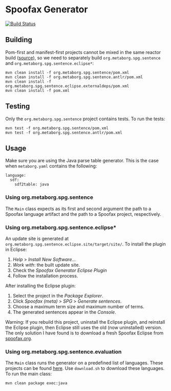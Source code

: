 # Spoofax Generator

[![Build Status](http://buildfarm.metaborg.org/buildStatus/icon?job=metaborg/spg/master)](http://buildfarm.metaborg.org/job/metaborg/job/spg/job/master/)

## Building

Pom-first and manifest-first projects cannot be mixed in the same reactor build ([source](https://goo.gl/akexsK)), so we need to separately build `org.metaborg.spg.sentence` and `org.metaborg.spg.sentence.eclipse*`:

```
mvn clean install -f org.metaborg.spg.sentence/pom.xml
mvn clean install -f org.metaborg.spg.sentence.antlr/pom.xml
mvn clean install -f org.metaborg.spg.sentence.eclipse.externaldeps/pom.xml
mvn clean install -f pom.xml
```

## Testing

Only the `org.metaborg.spg.sentence` project contains tests. To run the tests:

```
mvn test -f org.metaborg.spg.sentence/pom.xml
mvn test -f org.metaborg.spg.sentence.antlr/pom.xml
```

## Usage

Make sure you are using the Java parse table generator. This is the case when `metaborg.yaml` contains the following:

```
language:
  sdf:
    sdf2table: java
```

### Using org.metaborg.spg.sentence

The `Main` class expects as its first and second argument the path to a Spoofax language artifact and the path to a Spoofax project, respectively.

### Using org.metaborg.spg.sentence.eclipse*

An update site is generated at `org.metaborg.spg.sentence.eclipse.site/target/site/`. To install the plugin in Eclipse:

1. _Help_ > _Install New Software..._
2. _Work with_: the built update site.
3. Check the _Spoofax Generator Eclipse Plugin_
4. Follow the installation process.

After installing the Eclipse plugin:

1. Select the project in the _Package Explorer_.
2. Click _Spoofax (meta)_ > _SPG_ > _Generate sentences_.
3. Choose a maximum term size and maximum number of terms.
4. The generated sentences appear in the _Console_.

Warning: If you rebuild this project, uninstall the Eclipse plugin, and reinstall the Eclipse plugin, then Eclipse still uses the old (now uninstalled) version. The only solution I have found is to download a fresh Spoofax Eclipse from [spoofax.org](https://spoofax.org).

### Using org.metaborg.spg.sentence.evaluation

The `Main` class runs the generator on a predefined list of languages. These projects can be found [here](https://github.com/spg-subjects). Use `download.sh` to download these languages. To run the main class:

```
mvn clean package exec:java
```


